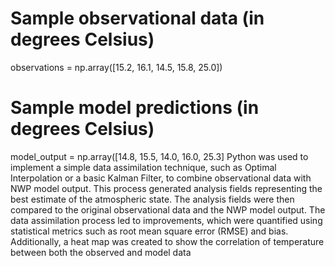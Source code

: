 # Sample observational data (in degrees Celsius) 
observations = np.array([15.2, 16.1, 14.5, 15.8, 25.0]) 
# Sample model predictions (in degrees Celsius) 
model_output = np.array([14.8, 15.5, 14.0, 16.0, 25.3]
Python was used to implement a simple data assimilation technique, such as Optimal Interpolation or a basic Kalman Filter, to combine observational data with NWP model output.
This process generated analysis fields representing the best estimate of the atmospheric state.
The analysis fields were then compared to the original observational data and the NWP model output.
The data assimilation process led to improvements, which were quantified using statistical metrics such as root mean square error (RMSE) and bias.
Additionally, a heat map was created to show the correlation of temperature between both the observed and model data
